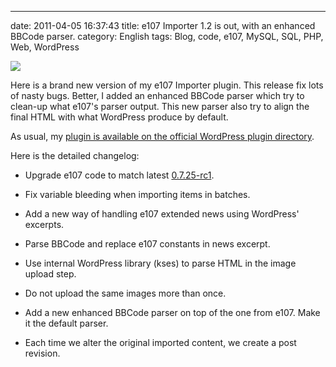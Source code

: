 ---
date: 2011-04-05 16:37:43
title: e107 Importer 1.2 is out, with an enhanced BBCode parser.
category: English
tags: Blog, code, e107, MySQL, SQL, PHP, Web, WordPress

![](/uploads/2011/e107-importer-12-option-panel.png)

Here is a brand new version of my e107 Importer plugin. This release fix lots of nasty bugs. Better, I added an enhanced BBCode parser which try to clean-up what e107's parser output. This new parser also try to align the final HTML with what WordPress produce by default.

As usual, my [plugin is available on the official WordPress plugin directory](http://wordpress.org/extend/plugins/e107-importer/).

Here is the detailed changelog:

  * Upgrade e107 code to match latest [0.7.25-rc1](http://e107.org/news.php?item.879).

  * Fix variable bleeding when importing items in batches.

  * Add a new way of handling e107 extended news using WordPress' excerpts.

  * Parse BBCode and replace e107 constants in news excerpt.

  * Use internal WordPress library (kses) to parse HTML in the image upload step.

  * Do not upload the same images more than once.

  * Add a new enhanced BBCode parser on top of the one from e107. Make it the default parser.

  * Each time we alter the original imported content, we create a post revision.

